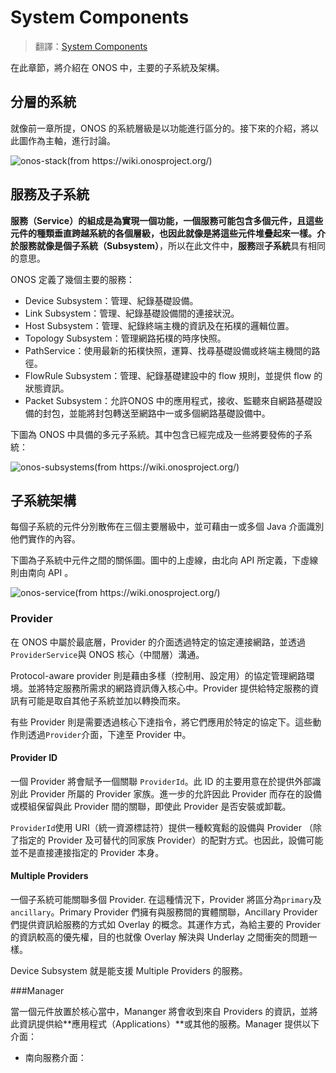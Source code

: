 # System Components

> 翻譯：[System Components](https://wiki.onosproject.org/display/test/System+Components)

在此章節，將介紹在 ONOS 中，主要的子系統及架構。

## 分層的系統

就像前一章所提，ONOS 的系統層級是以功能進行區分的。接下來的介紹，將以此圖作為主軸，進行討論。

![onos-stack(from https://wiki.onosproject.org/)](https://github.com/OSE-Lab/Learning-SDN/raw/master/Controller/ONOS/system_components/images/onos-stack.png)

## 服務及子系統

**服務（Service）**的組成是為實現一個功能，一個服務可能包含多個元件，且這些元件的種類垂直跨越系統的各個層級，也因此就像是將這些元件堆疊起來一樣。介於服務就像是個**子系統（Subsystem）**，所以在此文件中，**服務**跟**子系統**具有相同的意思。

ONOS 定義了幾個主要的服務：

* Device Subsystem：管理、紀錄基礎設備。
* Link Subsystem：管理、紀錄基礎設備間的連接狀況。
* Host Subsystem：管理、紀錄終端主機的資訊及在拓樸的邏輯位置。
* Topology Subsystem：管理網路拓樸的時序快照。
* PathService：使用最新的拓樸快照，運算、找尋基礎設備或終端主機間的路徑。
* FlowRule Subsystem：管理、紀錄基礎建設中的 flow 規則，並提供 flow 的狀態資訊。
* Packet Subsystem：允許ONOS 中的應用程式，接收、監聽來自網路基礎設備的封包，並能將封包轉送至網路中一或多個網路基礎設備中。

下圖為 ONOS 中具備的多元子系統。其中包含已經完成及一些將要發佈的子系統：

![onos-subsystems(from https://wiki.onosproject.org/)](https://github.com/OSE-Lab/Learning-SDN/raw/master/Controller/ONOS/system_components/images/onos-subsystems.png)

## 子系統架構

每個子系統的元件分別散佈在三個主要層級中，並可藉由一或多個  Java 介面識別他們實作的內容。

下圖為子系統中元件之間的關係圖。圖中的上虛線，由北向 API 所定義，下虛線則由南向 API 。

![onos-service(from https://wiki.onosproject.org/)](https://github.com/OSE-Lab/Learning-SDN/raw/master/Controller/ONOS/system_components/images/onos-service.png)

### Provider

在 ONOS 中屬於最底層，Provider 的介面透過特定的協定連接網路，並透過`ProviderService`與 ONOS 核心（中間層）溝通。

Protocol-aware provider 則是藉由多樣（控制用、設定用）的協定管理網路環境。並將特定服務所需求的網路資訊傳入核心中。Provider 提供給特定服務的資訊有可能是取自其他子系統並加以轉換而來。

有些 Provider 則是需要透過核心下達指令，將它們應用於特定的協定下。這些動作則透過`Provider`介面，下達至 Provider 中。

#### Provider ID

一個 Provider 將會賦予一個關聯 `ProviderId`。此 ID 的主要用意在於提供外部識別此 Provider 所屬的 Provider 家族。進一步的允許因此 Provider 而存在的設備或模組保留與此 Provider 間的關聯，即使此 Provider 是否安裝或卸載。

`ProviderId`使用 URI（統一資源標誌符）提供一種較寬鬆的設備與 Provider （除了指定的 Provider 及可替代的同家族 Provider）的配對方式。也因此，設備可能並不是直接連接指定的 Provider 本身。

#### Multiple Providers

一個子系統可能關聯多個 Provider. 在這種情況下，Provider 將區分為`primary`及`ancillary`。Primary Provider 們擁有與服務間的實體關聯，Ancillary Provider 們提供資訊給服務的方式如 Overlay 的概念。其運作方式，為給主要的 Provider 的資訊較高的優先權，目的也就像 Overlay 解決與 Underlay 之間衝突的問題一樣。

Device Subsystem 就是能支援 Multiple Providers 的服務。

###Manager

當一個元件放置於核心當中，Mananger 將會收到來自 Providers 的資訊，並將此資訊提供給**應用程式（Applications）**或其他的服務。Manager 提供以下介面：

* 南向服務介面：		